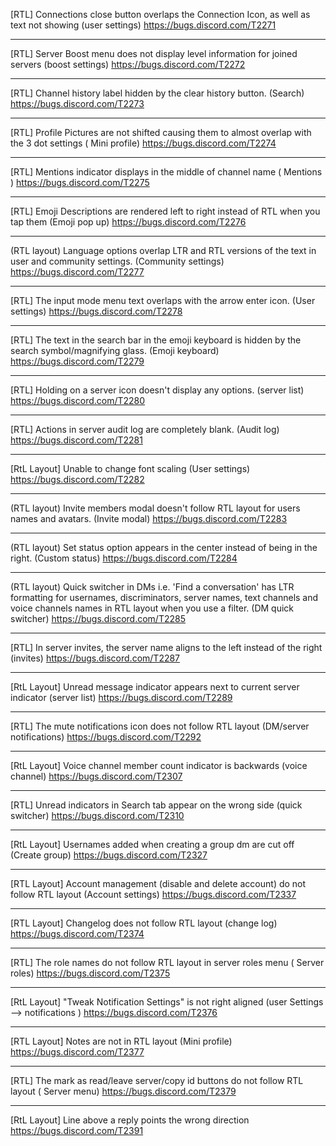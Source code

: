 [RTL] Connections close button overlaps the Connection Icon, as well as text not showing (user settings) https://bugs.discord.com/T2271

--------

[RTL] Server Boost menu does not display level information for joined servers (boost settings) https://bugs.discord.com/T2272

-------

[RTL] Channel history label hidden by the clear history button. (Search) https://bugs.discord.com/T2273

-----

[RTL] Profile Pictures are not shifted causing them to almost overlap with the 3 dot settings ( Mini profile) https://bugs.discord.com/T2274

-------

[RTL] Mentions indicator displays in the middle of channel name ( Mentions ) https://bugs.discord.com/T2275

------

[RTL] Emoji Descriptions are rendered left to right instead of RTL when you tap them (Emoji pop up) https://bugs.discord.com/T2276

------

(RTL layout) Language options overlap LTR and RTL versions of the text in user and community settings. (Community settings) https://bugs.discord.com/T2277

------

[RTL] The input mode menu text overlaps with the arrow enter icon. (User settings) https://bugs.discord.com/T2278

-------

[RTL] The text in the search bar in the emoji keyboard is hidden by the search symbol/magnifying glass. (Emoji keyboard) https://bugs.discord.com/T2279

------

[RTL] Holding on a server icon doesn't display any options. (server list) https://bugs.discord.com/T2280

-------

[RTL] Actions in server audit log are completely blank. (Audit log) https://bugs.discord.com/T2281

------

[RtL Layout] Unable to change font scaling (User settings) https://bugs.discord.com/T2282

------

(RTL layout) Invite members modal doesn't follow RTL layout for users names and avatars. (Invite modal) https://bugs.discord.com/T2283

-----

(RTL layout) Set status option appears in the center instead of being in the right. (Custom status) https://bugs.discord.com/T2284

------

(RTL layout) Quick switcher in DMs i.e. 'Find a conversation' has LTR formatting for usernames, discriminators, server names, text channels and voice channels names in RTL layout when you use a filter. (DM quick switcher) https://bugs.discord.com/T2285

------

[RTL] In server invites, the server name aligns to the left instead of the right (invites) https://bugs.discord.com/T2287

-----

[RtL Layout] Unread message indicator appears next to current server indicator (server list) https://bugs.discord.com/T2289

-----

[RTL] The mute notifications icon does not follow RTL layout (DM/server notifications) https://bugs.discord.com/T2292

-----

[RtL Layout] Voice channel member count indicator is backwards (voice channel) https://bugs.discord.com/T2307

------

[RTL] Unread indicators in Search tab appear on the wrong side (quick switcher) https://bugs.discord.com/T2310

-------

[RtL Layout] Usernames added when creating a group dm are cut off (Create group) https://bugs.discord.com/T2327

------

[RTL Layout] Account management (disable and delete account) do not follow RTL layout (Account settings) https://bugs.discord.com/T2337

-------

[RTL Layout] Changelog does not follow RTL layout (change log) https://bugs.discord.com/T2374

------

[RTL] The role names do not follow RTL layout in server roles menu ( Server roles) https://bugs.discord.com/T2375

------

[RtL Layout] "Tweak Notification Settings" is not right aligned (user Settings --> notifications ) https://bugs.discord.com/T2376

------

[RTL Layout] Notes are not in RTL layout (Mini profile) https://bugs.discord.com/T2377

------

[RTL] The mark as read/leave server/copy id buttons do not follow RTL layout ( Server menu) https://bugs.discord.com/T2379

------

[RtL Layout] Line above a reply points the wrong direction https://bugs.discord.com/T2391
